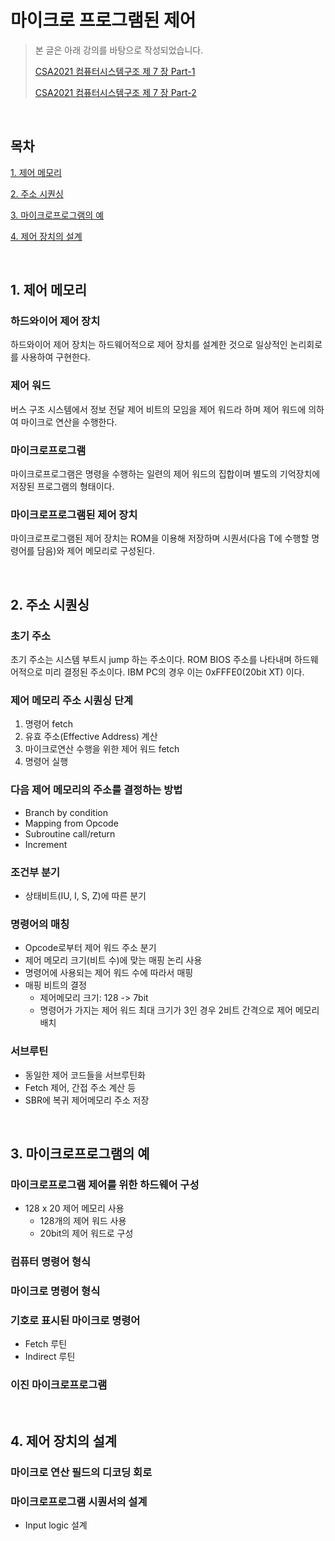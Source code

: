 # 마이크로 프로그램된 제어

> 본 글은 아래 강의를 바탕으로 작성되었습니다.
>
> [CSA2021 컴퓨터시스템구조 제 7 장 Part-1](https://youtu.be/nhJ1prbfmuE)
>
> [CSA2021 컴퓨터시스템구조 제 7 장 Part-2](https://youtu.be/lBNXUYRcDHc)

<br>

## 목차

[1. 제어 메모리](#1-제어-메모리)

[2. 주소 시퀀싱](#2-주소-시퀀싱)

[3. 마이크로프로그램의 예](#3-마이크로프로그램의-예)

[4. 제어 장치의 설계](#4-제어-장치의-설계)

<br>

## 1. 제어 메모리

### 하드와이어 제어 장치

하드와이어 제어 장치는 하드웨어적으로 제어 장치를 설계한 것으로 일상적인 논리회로를 사용하여 구현한다.

### 제어 워드

버스 구조 시스템에서 정보 전달 제어 비트의 모임을 제어 워드라 하며 제어 워드에 의하여 마이크로 연산을 수행한다.

### 마이크로프로그램

마이크로프로그램은 명령을 수행하는 일련의 제어 워드의 집합이며 별도의 기억장치에 저장된 프로그램의 형태이다.

### 마이크로프로그램된 제어 장치

마이크로프로그램된 제어 장치는 ROM을 이용해 저장하며 시퀀서(다음 T에 수행할 명령어를 담음)와 제어 메모리로 구성된다.

<br>

## 2. 주소 시퀀싱

### 초기 주소

초기 주소는 시스템 부트시 jump 하는 주소이다. ROM BIOS 주소를 나타내며 하드웨어적으로 미리 결정된 주소이다. IBM PC의 경우 이는 0xFFFE0(20bit XT) 이다.

### 제어 메모리 주소 시퀀싱 단계

1. 명령어 fetch
2. 유효 주소(Effective Address) 계산
3. 마이크로연산 수행을 위한 제어 워드 fetch
4. 명령어 실행

### 다음 제어 메모리의 주소를 결정하는 방법

- Branch by condition
- Mapping from Opcode
- Subroutine call/return
- Increment

### 조건부 분기

- 상태비트(IU, I, S, Z)에 따른 분기

### 명령어의 매칭

- Opcode로부터 제어 워드 주소 분기
- 제어 메모리 크기(비트 수)에 맞는 매핑 논리 사용
- 명령어에 사용되는 제어 워드 수에 따라서 매핑
- 매핑 비트의 결정
  - 제어메모리  크기: 128 -> 7bit
  - 명령어가 가지는 제어 워드 최대 크기가 3인 경우 2비트 간격으로 제어 메모리 배치

### 서브루틴

- 동일한 제어 코드들을 서브루틴화
- Fetch 제어, 간접 주소 계산 등
- SBR에 복귀 제어메모리 주소 저장

<br>

## 3. 마이크로프로그램의 예

### 마이크로프로그램 제어를 위한 하드웨어 구성

- 128 x 20 제어 메모리 사용
  - 128개의 제어 워드 사용
  - 20bit의 제어 워드로 구성

### 컴퓨터 명령어 형식

### 마이크로 명령어 형식

### 기호로 표시된 마이크로 명령어

- Fetch 루틴
- Indirect 루틴

### 이진 마이크로프로그램

<br>

## 4. 제어 장치의 설계

### 마이크로 연산 필드의 디코딩 회로

### 마이크로프로그램 시퀀서의 설계

- Input logic 설계